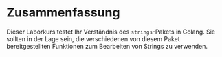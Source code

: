# Zusammenfassung

Dieser Laborkurs testet Ihr Verständnis des `strings`-Pakets in Golang. Sie sollten in der Lage sein, die verschiedenen von diesem Paket bereitgestellten Funktionen zum Bearbeiten von Strings zu verwenden.
